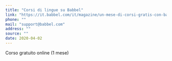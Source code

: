 ```yaml
---
title: "Corsi di lingue su Babbel"
link: "https://it.babbel.com/it/magazine/un-mese-di-corsi-gratis-con-babbel"
phone: ""
mail: "support@babbel.com"
address: ""
source: ""
date: 2020-04-02
---
```


Corso gratuito online (1 mese)

